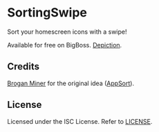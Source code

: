 # SortingSwipe
Sort your homescreen icons with a swipe!

Available for free on BigBoss. [Depiction](https://moreinfo.thebigboss.org/moreinfo/depiction.php?file=sortingswipeDp).

## Credits
[Brogan Miner](https://github.com/broha22) for the original idea ([AppSort](https://github.com/broha22/appsort)).

## License
Licensed under the ISC License. Refer to [LICENSE](LICENSE).
